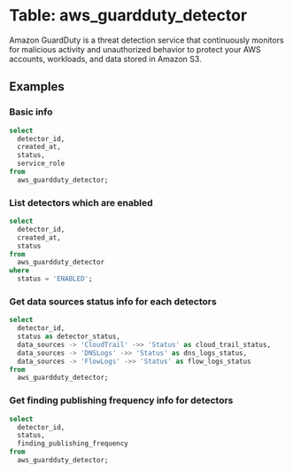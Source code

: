 # Table: aws_guardduty_detector

Amazon GuardDuty is a threat detection service that continuously monitors for malicious activity and unauthorized behavior to protect your AWS accounts, workloads, and data stored in Amazon S3.

## Examples

### Basic info

```sql
select
  detector_id,
  created_at,
  status,
  service_role
from
  aws_guardduty_detector;
```


### List detectors which are enabled

```sql
select
  detector_id,
  created_at,
  status
from
  aws_guardduty_detector
where
  status = 'ENABLED';
```


### Get data sources status info for each detectors

```sql
select
  detector_id,
  status as detector_status,
  data_sources -> 'CloudTrail' ->> 'Status' as cloud_trail_status,
  data_sources -> 'DNSLogs' ->> 'Status' as dns_logs_status,
  data_sources -> 'FlowLogs' ->> 'Status' as flow_logs_status
from
  aws_guardduty_detector;
```


### Get finding publishing frequency info for detectors

```sql
select
  detector_id,
  status,
  finding_publishing_frequency
from
  aws_guardduty_detector;
```
